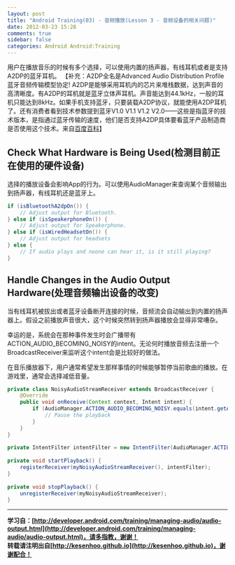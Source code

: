 ```yaml
---
layout: post
title: "Android Training(03) - 音频播放(Lesson 3 - 音频设备的相关问题)"
date: 2012-03-23 15:28
comments: true
sidebar: false
categories: Android Android:Training
---
```


用户在播放音乐的时候有多个选择，可以使用内置的扬声器，有线耳机或者是支持A2DP的蓝牙耳机。
【补充：A2DP全名是Advanced Audio Distribution Profile 蓝牙音频传输模型协定! A2DP是能够采用耳机内的芯片来堆栈数据，达到声音的高清晰度。有A2DP的耳机就是蓝牙立体声耳机。声音能达到44.1kHz，一般的耳机只能达到8kHz。如果手机支持蓝牙，只要装载A2DP协议，就能使用A2DP耳机了。还有消费者看到技术参数提到蓝牙V1.0 V1.1 V1.2 V2.0——这些是指蓝牙的技术版本，是指通过蓝牙传输的速度，他们是否支持A2DP具体要看蓝牙产品制造商是否使用这个技术。来自[百度百科](http://baike.baidu.com/view/551149.htm)】

<!-- more -->

## Check What Hardware is Being Used(检测目前正在使用的硬件设备)
选择的播放设备会影响App的行为。可以使用AudioManager来查询某个音频输出到扬声器，有线耳机还是蓝牙上。
```java
if (isBluetoothA2dpOn()) {  
    // Adjust output for Bluetooth.  
} else if (isSpeakerphoneOn()) {  
    // Adjust output for Speakerphone.  
} else if (isWiredHeadsetOn()) {  
    // Adjust output for headsets  
} else {   
    // If audio plays and noone can hear it, is it still playing?  
}  
```

## Handle Changes in the Audio Output Hardware(处理音频输出设备的改变)
当有线耳机被拔出或者蓝牙设备断开连接的时候，音频流会自动输出到内置的扬声器上。假设之前播放声音很大，这个时候突然转到扬声器播放会显得非常嘈杂。

幸运的是，系统会在那种事件发生时会广播带有ACTION_AUDIO_BECOMING_NOISY的intent。无论何时播放音频去注册一个BroadcastReceiver来监听这个intent会是比较好的做法。

在音乐播放器下，用户通常希望发生那样事情的时候能够暂停当前歌曲的播放。在游戏里，通常会选择减低音量。
```java
private class NoisyAudioStreamReceiver extends BroadcastReceiver {  
    @Override  
    public void onReceive(Context context, Intent intent) {  
        if (AudioManager.ACTION_AUDIO_BECOMING_NOISY.equals(intent.getAction())) {  
            // Pause the playback  
        }  
    }  
}  
  
private IntentFilter intentFilter = new IntentFilter(AudioManager.ACTION_AUDIO_BECOMING_NOISY);  
  
private void startPlayback() {  
    registerReceiver(myNoisyAudioStreamReceiver(), intentFilter);  
}  
  
private void stopPlayback() {  
    unregisterReceiver(myNoisyAudioStreamReceiver);  
}  
```

***
**学习自：[http://developer.android.com/training/managing-audio/audio-output.html](http://developer.android.com/training/managing-audio/audio-output.html)，请多指教，谢谢！**  
**转载请注明出自[http://kesenhoo.github.io](http://kesenhoo.github.io)，谢谢配合！**

